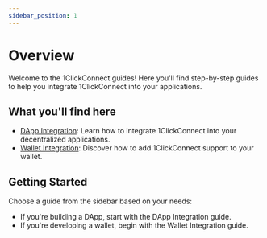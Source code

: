 ```yaml
---
sidebar_position: 1
---
```


# Overview

Welcome to the 1ClickConnect guides! Here you'll find step-by-step guides to help you integrate 1ClickConnect into your applications.

## What you'll find here

- [DApp Integration](./integrate_dapp.md): Learn how to integrate 1ClickConnect into your decentralized applications.
- [Wallet Integration](./integrate_wallet.md): Discover how to add 1ClickConnect support to your wallet.

## Getting Started

Choose a guide from the sidebar based on your needs:

- If you're building a DApp, start with the DApp Integration guide.
- If you're developing a wallet, begin with the Wallet Integration guide.

